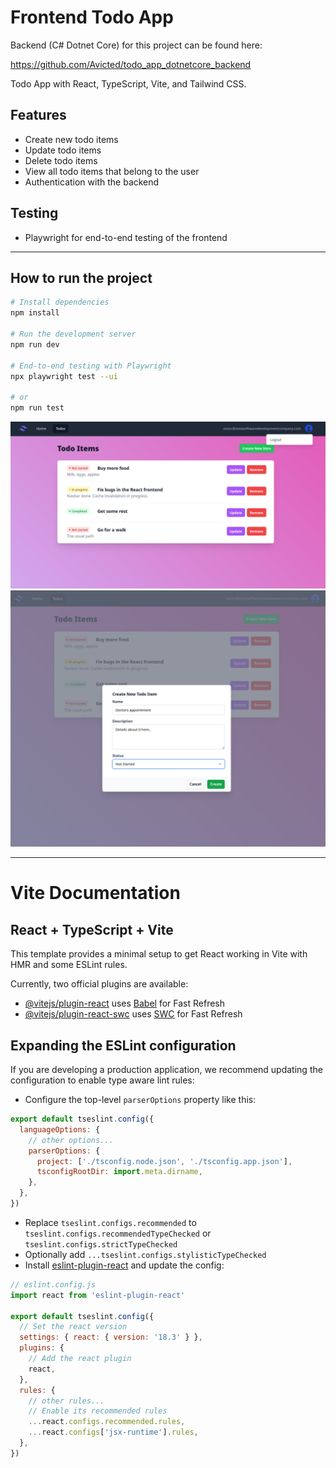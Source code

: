 # Frontend Todo App
Backend (C# Dotnet Core) for this project can be found here:

https://github.com/Avicted/todo_app_dotnetcore_backend

Todo App with React, TypeScript, Vite, and Tailwind CSS.

## Features
- Create new todo items
- Update todo items
- Delete todo items
- View all todo items that belong to the user
- Authentication with the backend

## Testing
- Playwright for end-to-end testing of the frontend

---

## How to run the project
```bash
# Install dependencies
npm install

# Run the development server
npm run dev

# End-to-end testing with Playwright
npx playwright test --ui

# or
npm run test
```

![Todo Items Page](Screenshot_TodoItems.png "Todo Items Page")
![New Todo Item Modal](Screenshot_New_TodoItem.png "New Todo Item Modal")

---
# Vite Documentation

## React + TypeScript + Vite

This template provides a minimal setup to get React working in Vite with HMR and some ESLint rules.

Currently, two official plugins are available:

- [@vitejs/plugin-react](https://github.com/vitejs/vite-plugin-react/blob/main/packages/plugin-react/README.md) uses [Babel](https://babeljs.io/) for Fast Refresh
- [@vitejs/plugin-react-swc](https://github.com/vitejs/vite-plugin-react-swc) uses [SWC](https://swc.rs/) for Fast Refresh

## Expanding the ESLint configuration

If you are developing a production application, we recommend updating the configuration to enable type aware lint rules:

- Configure the top-level `parserOptions` property like this:

```js
export default tseslint.config({
  languageOptions: {
    // other options...
    parserOptions: {
      project: ['./tsconfig.node.json', './tsconfig.app.json'],
      tsconfigRootDir: import.meta.dirname,
    },
  },
})
```

- Replace `tseslint.configs.recommended` to `tseslint.configs.recommendedTypeChecked` or `tseslint.configs.strictTypeChecked`
- Optionally add `...tseslint.configs.stylisticTypeChecked`
- Install [eslint-plugin-react](https://github.com/jsx-eslint/eslint-plugin-react) and update the config:

```js
// eslint.config.js
import react from 'eslint-plugin-react'

export default tseslint.config({
  // Set the react version
  settings: { react: { version: '18.3' } },
  plugins: {
    // Add the react plugin
    react,
  },
  rules: {
    // other rules...
    // Enable its recommended rules
    ...react.configs.recommended.rules,
    ...react.configs['jsx-runtime'].rules,
  },
})
```

